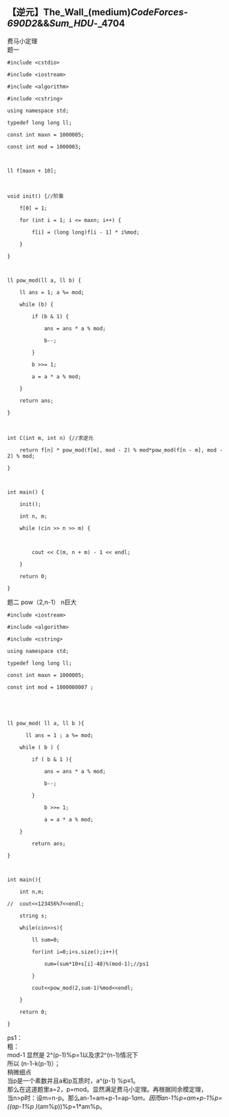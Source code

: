 ## 【逆元】The_Wall_(medium)_CodeForces_-_690D2_&&_Sum_HDU_-_4704

费马小定理  
题一

    
    
    #include <cstdio>
    #include <iostream>
    #include <algorithm>
    #include <cstring>
    using namespace std;
    typedef long long ll;
    const int maxn = 1000005;
    const int mod = 1000003;
    
    ll f[maxn + 10];
    
    void init() {//阶乘
        f[0] = 1;
        for (int i = 1; i <= maxn; i++) {
            f[i] = (long long)f[i - 1] * i%mod;
        }
    }
    
    ll pow_mod(ll a, ll b) {
        ll ans = 1; a %= mod;
        while (b) {
            if (b & 1) {
                ans = ans * a % mod;
                b--;
            }
            b >>= 1;
            a = a * a % mod;
        }
        return ans;
    }
    
    int C(int m, int n) {//求逆元
        return f[n] * pow_mod(f[m], mod - 2) % mod*pow_mod(f[n - m], mod - 2) % mod;
    }
    
    int main() {
        init();
        int n, m;
        while (cin >> n >> m) {
    
            cout << C(m, n + m) - 1 << endl;
        }
        return 0;
    }

题二 pow（2,n-1） n巨大

    
    
    #include <iostream>
    #include <algorithm>
    #include <cstring>
    using namespace std;
    typedef long long ll;
    const int maxn = 1000005;
    const int mod = 1000000007 ;
    
    
    ll pow_mod( ll a, ll b ){
          ll ans = 1 ; a %= mod;
        while ( b ) {
            if ( b & 1 ){
                ans = ans * a % mod;  
                b--;
            }
                b >>= 1;  
                a = a * a % mod;
        }
            return ans;
    }
    
    int main(){
        int n,m;
    //  cout<<123456%7<<endl;
        string s;
        while(cin>>s){
            ll sum=0;
            for(int i=0;i<s.size();i++){
                sum=(sum*10+s[i]-48)%(mod-1);//ps1
            }
            cout<<pow_mod(2,sum-1)%mod<<endl;
        }
        return 0;
    } 
    

ps1：  
粗：  
mod-1 显然是 2^(p-1)%p=1以及求2^(n-1)情况下  
所以 (n-1-k(p-1)）；  
稍微细点  
当p是一个素数并且a和p互质时，a^(p-1) %p≡1。  
那么在这道题里a=2，p=mod。显然满足费马小定理。再根据同余模定理，  
当n>p时：设m=n-p。那么an-1=am+p-1=ap-1*am。因而an-1%p=am+p-1%p=((ap-1%p
)*(am%p))%p=1*am%p。

